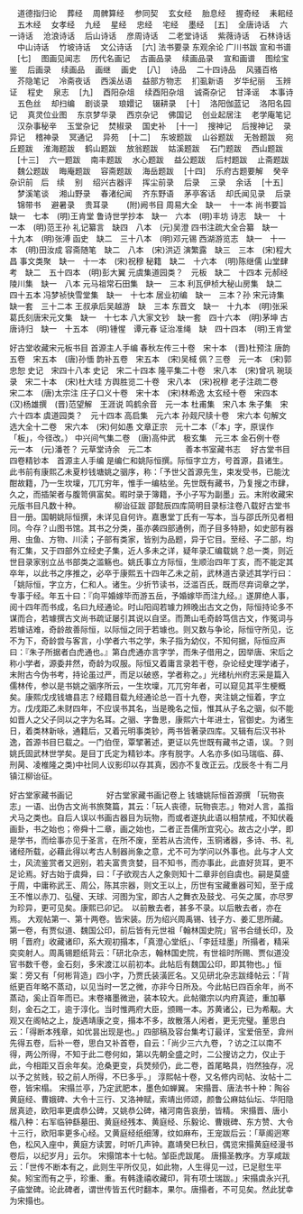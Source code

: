 <!-- { "loadSidebar": true } -->
　道德指归论
　葬经
　周髀算经
　参同契
　玄女经
　胎息经
　握奇经
　耒耜经
　五木经
　女孝经
　九经
　星经
　忠经
　宅经
　墨经
　[五]
　全唐诗话
　六一诗话
　沧浪诗话
　后山诗话
　彦周诗话
　二老堂诗话
　紫薇诗话
　石林诗话
　中山诗话
　竹坡诗话
　文公诗话
　[六]
法书要录
东观余论
广川书跋
宣和书谱
　[七]
　图画见闻志
　历代名画记
　古画品录
　续画品录
　宣和画谱
　图绘宝鉴
　后画录
　续画品
　画继
　画史
　[八]
　诗品
　二十四诗品
　风骚百格
　芥隐笔记
　冷斋夜话
　西溪丛语
　益部方物志
　扪虱新语
　岁华纪丽
　玉辨证
　程史
　泉志
　[九]
　酉阳杂俎
　续酉阳杂俎
　诚斋杂记
　甘泽谣
　本事诗
　五色丝
　却扫编
　剧谈录
　琅嬛记
　辍耕录
　[十]
　洛阳伽蓝记
　洛阳名园记
　真灵位业图
　东京梦华录
　西京杂记
　佛国记
　创业起居注
　老学庵笔记
　汉杂事秘辛
　玉堂杂记
　焚椒录
　国史补
　[十一]
　搜神记
　后搜神记
　录异记
　稽神录
　冥通记
　异苑
　[十二]
　东坡题跋
　山谷题跋
　无咎题跋
　宛丘题跋
　淮海题跋
　鹤山题跋
　放翁题跋
　姑溪题跋
　石门题跋
　西山题跋
　[十三]
　六一题跋
　南丰题跋
　水心题跋
　益公题跋
　后村题跋
　止斋题跋
　魏公题跋
　晦庵题跋
　容斋题跋
　海岳题跋
　[十四]
　乐府古题要解
　癸辛杂识前　后　续
　别
　绍兴古器评
　挥尘前录
　后录
　三录
　余话
　[十五]
　梦溪笔谈
　湘山野录
　春渚纪闻
　齐东野语
　茅亭客话
　却氏闻见录
　后录
　锦带书
　避暑录
　贵耳录
　　(附)阙书目
周易大全　缺一　十一本
尚书要旨　缺一　七本　(明)王肯堂
鲁诗世学抄本　缺一　六本　(明)丰坊
诗志　缺一　十一本　(明)范王孙
礼记纂言　缺四　八本　(元)吴澄
四书注疏大全合纂　缺一　十九本　(明)张溥
函史　缺二　三十八本　(明)邓元锡
西湖游览志　缺一　十一本　(明)田汝成
容斋随笔　缺二　八本　(宋)洪迈
演繁露　缺三　三本　(宋)程大昌
事文类聚　缺一　十一本　(宋)祝穆
秘籍　缺二　十六本　(明)陈继儒
山堂肆考　缺二　五十四本　(明)彭大翼
元虞集道园类？　元板　缺二　十四本
元郝经陵川集　缺一　八本
元马祖常石田集　缺一　三本
利瓦伊桢大秘山房集　缺二　四十五本
冯梦祯快雪堂集　缺一　十七本
居业初编　缺一　三本？孙
宋元诗集　缺一套　三十二本
王叔承后吴越游　缺　三本
东晋文　缺一　十九本　(明)张采
葛氏刻唐宋元文集　缺一　十七本
八大家文钞　缺一套　四十六本　(明)茅坤
古唐诗归　缺一　十五本　(明)锺惺　谭元春
证治准绳　缺　四十四本　(明)王肯堂

好古堂收藏宋元板书目
首源主人手编
春秋左传三十卷　宋十本　(晋)杜预注
唐韵五卷　宋五本　(唐)孙愐
韵补五卷　宋五本　(宋)吴棫
佩？三卷　元一本　(宋)郭忠恕
史记　宋四十八本
史记　宋二十四本
隆平集二十卷　宋八本　(宋)曾巩
琬琰录　宋二十本　(宋)杜大珪
方舆胜览二十卷　宋八本　(宋)祝穆
老子注疏二卷　宋二本　(唐)太宗注
庄子口义十卷　宋十本　(宋)林希逸
太玄经十卷　宋四本　(汉)杨雄撰　(晋)范望解　王涯说
鸣鹤余音　元一本
杜甫集　宋八本
朱子集　宋六十四本
虞道园类？　元十四本
高启集　元六本
孙觌尺牍十卷　宋六本
句解文选大全十二卷　宋六本　(宋)何如愚
文章正宗　元十二本（「本」字，原误作「板」，今径改。）
中兴间气集二卷　(唐)高仲武　极玄集　元三本
金石例十卷　元一本　(元)潘苍？
元草堂诗余　元二本
　　　　善本书室藏书志
　好古堂书目四卷精钞本　首源主人手编
是编仁和姚际恒撰。际恒字立方，号首源，县诸生。此书前有康熙乙未夏杪钱塘姚之骃序，称：「予世父首源先生，束发受书，已能沈酣故籍，乃一生坎壈，兀兀穷年，惟手一编枯坐。先世既有藏书，乃复搜之市肆，久之，而插架者与腹笥俱富矣。暇时录于簿籍，予小子写为副墨」云。末附收藏宋元版书目凡数十种。
　　　　柳诒征跋
邵懿辰四库简明目录标注卷八载好古堂书目一册。国朝姚际恒撰，未详见自何许。嘉惠堂丁氏有一写本，当与邵氏所见者相同。今存？山图书馆。其书之分类，虽亦袭四部通例，而子目多特刱，如史部有器用、虫鱼、方物、川渎；子部有类家，皆别为品题，异于它目。至经、子二部，均有汇集，又于四部外立经史子集，近人多未之详，疑年录汇编载姚？总一类，则近世目录家别立丛书部类之滥觞也。姚氏事立方际恒，生顺治四年丁亥，而不能定其卒年，以此书之序推之，必卒于康熙五十四年乙未之前，武林道古录述其学行曰：「姚际恒，字立方，仁和人。诸生。少折节读书，泛滥百氏，既而尽弃词章之学，专事于经。年五十曰：『向平婚嫁毕而游五岳，予婚嫁毕而注九经。』遂屏绝人事，阅十四年而书成，名曰九经通论。时山阳阎若璩力辨晚出古文之伪，际恒持论多不谋而合，若璩撰古文尚书疏证屡引其说以自坚。而萧山毛奇龄笃信古文，作冤词与若璩诘难，奇龄故善际恒，以际恒之同于若璩也。则又数与争论，际恒守所见，讫不为下，奇龄尝与客言，小学者六书之学，朱子指为幼仪，不知何据，际恒应声曰：『朱子所据者白虎通也。』第白虎通亦言字学，而朱子借用之，因举唐、宋后之称小学者，源委井然，奇龄为叹服。际恒又着庸言录若干卷，杂论经史理学诸子，末附古今伪书考，持论虽过严，而足以破惑，学者称之。」光绪杭州府志采是篇入儒林传，参以是书姚之骃序所云，一生坎壈，兀兀穷年者，可以窥见其平生梗概矣。康熙戊戌钱塘县志？经籍目载九经通论总一百十九卷，夹注姚之恒着，字立方。戊戌距乙未财四年，不应误书其名，当是晚名之恒，惟其从子名之骃，似不能如晋人之父子同以之字为名耳。之骃、字鲁思，康熙六十年进士，官御史。为诸生日，着类林新咏，通籍后，又着元明事类钞，两书皆著录四库。又辑有后汉书补逸，首源书目巳载之。一门伯侄，覃揅著述，更证以先世既有藏书之语，误。？则姚氏固武林世学矣。是目丁氏定为精钞本。序有脱字。人名亦多(如马瑞临、薛、刑昺、凌椎隆之类)中社同人议影印以存其真，因亦不复改正云。戊辰冬十有二月镇江柳诒征。




好古堂家藏书画记
　　　　好古堂家藏书画记卷上
钱塘姚际恒首源撰
「玩物丧志」一语、出伪古文尚书旅獒篇，其云：「玩人丧德，玩物丧志。」物对人言，盖指犬马之类也。自后人误以书画古器目为玩物，而或者遂执此语以相禁戒，不知伏羲画卦，书之始也；帝舜十二章，画之始也，二者正吾儒所宜究心。故古之小学，即是学书，而绘事亦见于圣言，在所不废，至若从古流传，玉铜诸器，多诗、书、礼诸经所载，必藉此得以考古人制器尚象之意，尤不可为学问以外事也。此与才人文士，风流鉴赏者又迥别，若夫富贵贪婪，目不知书，而亦事此，此直好货耳，更不足论焉。好古始于虞舜，曰：「子欲观古人之象则知十二章非创自虞也。嗣是莫盛于周，中庸称武王、周公，陈其宗器，则文王以上，历世有宝藏重器可知，至于成王不惟以赤刀、弘璧、天球、河图为宝，即古人之舞衣及鼓戈、弓矢之属，亦尽罗为珍异，更可见矣。康熙已卯记。　以前散去者，甚多不录。以后散去者，亦在焉。
大观帖第一、第十两卷。皆宋装。历为绍兴周禹锡、钱子方、姜汇思所藏。第一卷，有贾似道、魏国公印，前后皆有元世祖「翰林国史院」官书合缝长印，及明「晋府」收藏诸印，系大观初搨本，「真澄心堂纸」、「李廷珪墨」所搨者，精采奕奕射人。周禹锡题纸背云：「研北杂志，翰林国史院，有世祖时所赐、贾似道没官书数千卷，金石刻，多宋渡江以前初本。此帖后有魏国公印，即其物也。」恒案：旁又有「何彬背造」四小字，乃贾氏装潢匠名。又见研北杂志跋绛帖云：「背纸更百年略不蒸动，以见当时一艺之微，亦非今日所及。今此帖巳四百余年，尚不蒸动，奚止百年而已。末卷褚墨微逊，装本较大。此帖徽宗以内府真迹，重加摹刻，金石之工，逾于淳化。当时惟两府大臣，颁赐一本。苏黄诸公，已为希觏。大观又在阁帖之上，旋遇靖康之变，搨本不多，故散落人闲者，更无完璧。董思白云：「得断本残章，如优昙出现是也。」四部稿及容台集考订最详，宝爱倍至，弇州先得五卷，后补一卷，思白又补首卷，自云：「尚少三六九卷，？访之江以南不得，两公所得，不知于此二卷何如，第以先朝全盛之时，二公搜访之力，仅止于此，今相距又百余年矣。沧桑更变，兵燹频仍，此二卷，首尾略具，岿然独存，况以予之贫贱，较之前人所得，不巳多乎。」
淳熙帖十卷，又名修内司帖、汝帖十二卷，皆宋榻。
宋搨兰亭，乃定武肥本，墨色如蝉翼。
宋搨晋、唐法书十种：陶谷黄庭经、曹娥碑、大令十三行、又洛神赋，索靖出师颂，颜鲁公麻姑仙坛、华阳隐居真迹，欧阳率更虞恭公碑，又姚恭公碑，褚河南告哀册，皆精。
宋搨晋、唐小楷八种：右军临钟繇墓田、黄庭经残本、黄庭经、乐毅论、曹娥碑、东方赞、大令十三行，欧阳率更多心经。又黄庭经纸细薄，纹如麻布，王宠跋后云：「草阁迥寒色，松风入座中，黄庭方读罢，时听几声钟。嘉靖癸巳秋日，偶览宋搨黄庭经漫书卷后，以纪岁月」云尔。
宋搨馆本十七帖。邹臣虎跋尾。
唐搨圣教序。方享咸跋云：「世传不断本有之，此则生平所仅见，如此物，人生得见一过，已足慰生平矣。矧宝而有之乎，珍重、重。有韩逢禧收藏印，背有项士瑞跋。」宋搨虞永兴孔子庙堂碑。论此碑者，谓世传皆五代时翻本，果尔。唐搨者，不可见矣。然此犹幸为宋搨也。
